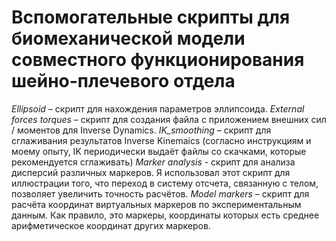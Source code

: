# Вспомогательные скрипты для биомеханической модели совместного функционирования шейно-плечевого отдела

*Ellipsoid* – скрипт для нахождения параметров эллипсоида.
*External forces torques* – скрипт для создания файла с приложением внешних сил / моментов для Inverse Dynamics.
*IK_smoothing* – скрипт для сглаживания результатов Inverse Kinemaics (согласно инструкциям и моему опыту, IK периодически выдаёт файлы со скачками, которые рекомендуется сглаживать)
*Marker analysis* - cкрипт для анализа дисперсий различных маркеров. Я использовал этот скрипт для иллюстрации того, что переход в систему отсчета, связанную с телом, позволяет увеличить точность расчётов.
*Model markers* – скрипт для расчёта координат виртуальных маркеров по экспериментальным данным. Как правило, это маркеры, координаты которых есть среднее арифметическое координат других маркеров.
